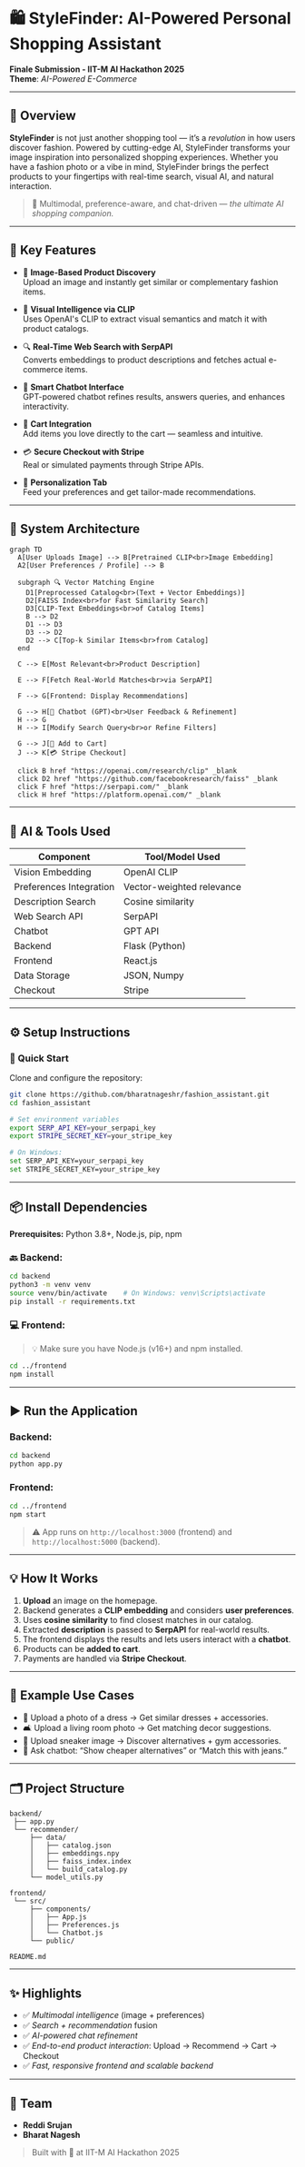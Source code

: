 # 🛍️ StyleFinder: AI-Powered Personal Shopping Assistant

**Finale Submission - IIT-M AI Hackathon 2025**  
**Theme**: *AI-Powered E-Commerce*

---

## 🚀 Overview

**StyleFinder** is not just another shopping tool — it’s a *revolution* in how users discover fashion. Powered by cutting-edge AI, StyleFinder transforms your image inspiration into personalized shopping experiences. Whether you have a fashion photo or a vibe in mind, StyleFinder brings the perfect products to your fingertips with real-time search, visual AI, and natural interaction.

> 🧠 Multimodal, preference-aware, and chat-driven — *the ultimate AI shopping companion.*

---

## 🔧 Key Features

- 📸 **Image-Based Product Discovery**  
  Upload an image and instantly get similar or complementary fashion items.

- 🧠 **Visual Intelligence via CLIP**  
  Uses OpenAI's CLIP to extract visual semantics and match it with product catalogs.

- 🔍 **Real-Time Web Search with SerpAPI**  
  Converts embeddings to product descriptions and fetches actual e-commerce items.

- 💬 **Smart Chatbot Interface**  
  GPT-powered chatbot refines results, answers queries, and enhances interactivity.

- 🛒 **Cart Integration**  
  Add items you love directly to the cart — seamless and intuitive.

- 💳 **Secure Checkout with Stripe**  
  Real or simulated payments through Stripe APIs.

- 🎨 **Personalization Tab**  
  Feed your preferences and get tailor-made recommendations.

---

## 🧱 System Architecture
```mermaid
graph TD
  A[User Uploads Image] --> B[Pretrained CLIP<br>Image Embedding]
  A2[User Preferences / Profile] --> B

  subgraph 🔍 Vector Matching Engine
    D1[Preprocessed Catalog<br>(Text + Vector Embeddings)]
    D2[FAISS Index<br>for Fast Similarity Search]
    D3[CLIP-Text Embeddings<br>of Catalog Items]
    B --> D2
    D1 --> D3
    D3 --> D2
    D2 --> C[Top-k Similar Items<br>from Catalog]
  end

  C --> E[Most Relevant<br>Product Description]

  E --> F[Fetch Real-World Matches<br>via SerpAPI]

  F --> G[Frontend: Display Recommendations]

  G --> H[🧠 Chatbot (GPT)<br>User Feedback & Refinement]
  H --> G
  H --> I[Modify Search Query<br>or Refine Filters]

  G --> J[🛒 Add to Cart]
  J --> K[💳 Stripe Checkout]

  click B href "https://openai.com/research/clip" _blank
  click D2 href "https://github.com/facebookresearch/faiss" _blank
  click F href "https://serpapi.com/" _blank
  click H href "https://platform.openai.com/" _blank
```

---

## 🤖 AI & Tools Used

| Component              | Tool/Model Used             |
|-----------------------|-----------------------------|
| Vision Embedding      | OpenAI CLIP                 |
| Preferences Integration | Vector-weighted relevance   |
| Description Search    | Cosine similarity            |
| Web Search API        | SerpAPI                     |
| Chatbot               | GPT API                     |
| Backend               | Flask (Python)              |
| Frontend              | React.js                    |
| Data Storage          | JSON, Numpy                 |
| Checkout              | Stripe                      |

---

## ⚙️ Setup Instructions

### 🔧 Quick Start

Clone and configure the repository:
```bash
git clone https://github.com/bharatnageshr/fashion_assistant.git
cd fashion_assistant

# Set environment variables
export SERP_API_KEY=your_serpapi_key
export STRIPE_SECRET_KEY=your_stripe_key

# On Windows:
set SERP_API_KEY=your_serpapi_key
set STRIPE_SECRET_KEY=your_stripe_key
```

---

## 📦 Install Dependencies

**Prerequisites:** Python 3.8+, Node.js, pip, npm

### 🔙 Backend:
```bash
cd backend
python3 -m venv venv
source venv/bin/activate    # On Windows: venv\Scripts\activate
pip install -r requirements.txt
```

### 💻 Frontend:
> 💡 Make sure you have Node.js (v16+) and npm installed.
```bash
cd ../frontend
npm install
```

---

## ▶️ Run the Application

### Backend:
```bash
cd backend
python app.py
```

### Frontend:
```bash
cd ../frontend
npm start
```

> ⚠️ App runs on `http://localhost:3000` (frontend) and `http://localhost:5000` (backend).

---

## 💡 How It Works

1. **Upload** an image on the homepage.
2. Backend generates a **CLIP embedding** and considers **user preferences**.
3. Uses **cosine similarity** to find closest matches in our catalog.
4. Extracted **description** is passed to **SerpAPI** for real-world results.
5. The frontend displays the results and lets users interact with a **chatbot**.
6. Products can be **added to cart**.
7. Payments are handled via **Stripe Checkout**.

---

## 🧪 Example Use Cases

- 👗 Upload a photo of a dress → Get similar dresses + accessories.
- 🛋️ Upload a living room photo → Get matching decor suggestions.
- 👟 Upload sneaker image → Discover alternatives + gym accessories.
- 💬 Ask chatbot: “Show cheaper alternatives” or “Match this with jeans.”

---

## 🗂️ Project Structure
```
backend/
 ├── app.py
 └── recommender/
     ├── data/
     │   ├── catalog.json
     │   ├── embeddings.npy
     │   ├── faiss_index.index
     │   └── build_catalog.py
     └── model_utils.py

frontend/
 └── src/
     ├── components/
     │   ├── App.js
     │   ├── Preferences.js
     │   └── Chatbot.js
     └── public/

README.md
```

---

## ✨ Highlights

- ✅ *Multimodal intelligence* (image + preferences)
- ✅ *Search + recommendation* fusion
- ✅ *AI-powered chat refinement*
- ✅ *End-to-end product interaction*: Upload → Recommend → Cart → Checkout
- ✅ *Fast, responsive frontend and scalable backend*

---

## 👥 Team

- **Reddi Srujan**  
- **Bharat Nagesh**

> Built with 💖 at IIT-M AI Hackathon 2025

